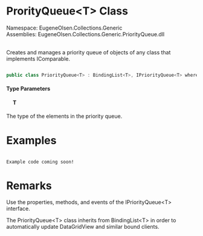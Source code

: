 # ProrityQueue&lt;T&gt; Class

Namespace: EugeneOlsen.Collections.Generic<br>
Assemblies: EugeneOlsen.Collections.Generic.PriorityQueue.dll

<br>Creates and manages a priority queue of objects of any class that implements IComparable.

```csharp

public class PriorityQueue<T> : BindingList<T>, IPriorityQueue<T> where T : IComparable<T>

```
#### Type Parameters
#### &emsp; T

The type of the elements in the priority queue.

# Examples

```

Example code coming soon!

```


# Remarks

Use the properties, methods, and events of the IPriorityQueue&lt;T&gt; interface.

The PriorityQueue&lt;T&gt; class inherits from BindingList&lt;T&gt; in order to automatically update DataGridView and similar bound clients.
